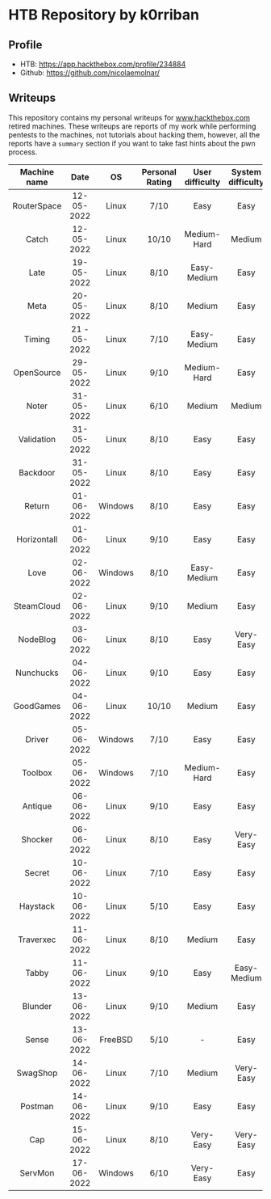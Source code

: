 # HTB Repository by k0rriban
## Profile
- HTB: https://app.hackthebox.com/profile/234884
- Github: https://github.com/nicolaemolnar/

## Writeups
This repository contains my personal writeups for www.hackthebox.com retired machines. These writeups are reports of my work while performing pentests to the machines, not tutorials about hacking them, however, all the reports have a `summary` section if you want to take fast hints about the pwn process.

| Machine name | Date | OS | Personal Rating | User difficulty | System difficulty | Retired |
| :-: | :-: | :-: | :-: | :-: | :-: | :-: |
| RouterSpace | 12-05-2022 | Linux | 7/10 | Easy | Easy | No |
| Catch | 12-05-2022 | Linux | 10/10 | Medium-Hard | Medium | No |
| Late | 19-05-2022 | Linux | 8/10 | Easy-Medium | Easy | No |
| Meta | 20-05-2022 | Linux | 8/10 | Medium | Easy | No |
| Timing | 21 - 05-2022 | Linux | 7/10 | Easy-Medium | Easy | Yes |
| OpenSource | 29-05-2022 | Linux | 9/10 | Medium-Hard | Easy | No |
| Noter | 31-05-2022 | Linux | 6/10 | Medium | Medium | No |
| Validation | 31-05-2022 | Linux | 8/10 | Easy | Easy | Yes |
| Backdoor | 31-05-2022 | Linux | 8/10 | Easy | Easy | Yes |
| Return | 01-06-2022 | Windows | 8/10 | Easy | Easy | Yes |
| Horizontall | 01-06-2022 | Linux | 9/10 | Easy | Easy | Yes |
| Love | 02-06-2022 | Windows | 8/10 | Easy-Medium | Easy | Yes |
| SteamCloud | 02-06-2022 | Linux | 9/10 | Medium | Easy | Yes |
| NodeBlog | 03-06-2022 | Linux | 8/10 | Easy | Very-Easy | Yes |
| Nunchucks | 04-06-2022 | Linux | 9/10 | Easy | Easy | Yes |
| GoodGames | 04-06-2022 | Linux | 10/10 | Medium | Easy | Yes |
| Driver | 05-06-2022 | Windows | 7/10 | Easy | Easy | Yes |
| Toolbox | 05-06-2022 | Windows | 7/10 | Medium-Hard | Easy | Yes |
| Antique | 06-06-2022 | Linux | 9/10 | Easy | Easy | Yes |
| Shocker | 06-06-2022 | Linux | 8/10 | Easy | Very-Easy | Yes |
| Secret | 10-06-2022 | Linux | 7/10 | Easy | Easy | Yes |
| Haystack | 10-06-2022 | Linux | 5/10 | Easy | Easy | Yes |
| Traverxec | 11-06-2022 | Linux | 8/10 | Medium | Easy | Yes |
| Tabby | 11-06-2022 | Linux | 9/10 | Easy | Easy-Medium | Yes |
| Blunder | 13-06-2022 | Linux | 9/10 | Medium | Easy | Yes |
| Sense | 13-06-2022 | FreeBSD | 5/10 | - | Easy | Yes |
| SwagShop | 14-06-2022 | Linux | 7/10 | Medium | Very-Easy | Yes |
| Postman | 14-06-2022 | Linux | 9/10 | Easy | Easy | Yes |
| Cap | 15-06-2022 | Linux | 8/10 | Very-Easy | Very-Easy | Yes |
| ServMon | 17-06-2022 | Windows | 6/10 | Very-Easy | Easy | Yes |